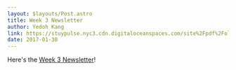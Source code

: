 ```yaml
---
layout: $layouts/Post.astro
title: Week 3 Newsletter
author: Yedoh Kang
link: https://stuypulse.nyc3.cdn.digitaloceanspaces.com/site%2Fpdf%2Fold_pdfs%2F2017_week3.pdf
date: 2017-01-30
---
```


Here's the [Week 3 Newsletter](https://stuypulse.nyc3.cdn.digitaloceanspaces.com/site%2Fpdf%2Fold_pdfs%2F2017_week3.pdf)!
